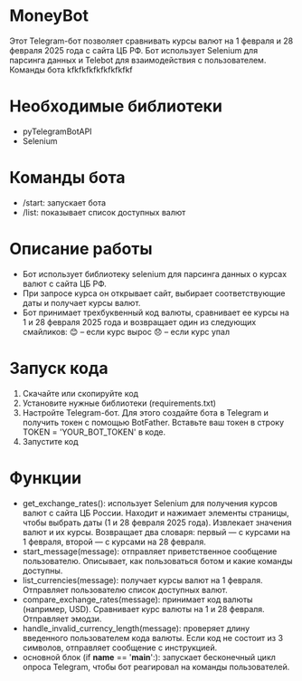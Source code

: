 # MoneyBot
Этот Telegram-бот позволяет сравнивать курсы валют на 1 февраля и 28 февраля 2025 года с сайта ЦБ РФ. Бот использует Selenium для парсинга данных и Telebot для взаимодействия с пользователем.
Команды бота kfkfkfkfkfkfkfkfkf
# Необходимые библиотеки
- pyTelegramBotAPI
- Selenium
# Команды бота
- /start: запускает бота
- /list:	показывает список доступных валют
# Описание работы
- Бот использует библиотеку selenium для парсинга данных о курсах валют с сайта ЦБ РФ.
- При запросе курса он открывает сайт, выбирает соответствующие даты и получает курсы валют.
- Бот принимает трехбуквенный код валюты, сравнивает ее курсы на 1 и 28 февраля 2025 года и возвращает один из следующих смайликов:
😊 – если курс вырос
😞 – если курс упал
# Запуск кода
1. Скачайте или скопируйте код
2. Установите нужные библиотеки (requirements.txt)
3. Настройте Telegram-бот. Для этого создайте бота в Telegram и получить токен с помощью BotFather. Вставьте ваш токен в строку TOKEN = 'YOUR_BOT_TOKEN' в коде.
4. Запустите код
# Функции
- get_exchange_rates(): использует Selenium для получения курсов валют с сайта ЦБ России. Находит и нажимает элементы страницы, чтобы выбрать даты (1 и 28 февраля 2025 года). Извлекает значения валют и их курсы. Возвращает два словаря: первый — с курсами на 1 февраля, второй — с курсами на 28 февраля.
- start_message(message): отправляет приветственное сообщение пользователю. Описывает, как пользоваться ботом и какие команды доступны.
- list_currencies(message): получает курсы валют на 1 февраля. Отправляет пользователю список доступных валют.
- compare_exchange_rates(message): принимает код валюты (например, USD). Сравнивает курс валюты на 1 и 28 февраля. Отправляет эмодзи.
- handle_invalid_currency_length(message): проверяет длину введенного пользователем кода валюты. Если код не состоит из 3 символов, отправляет сообщение с инструкцией.
- основной блок (if __name__ == '__main__':): запускает бесконечный цикл опроса Telegram, чтобы бот реагировал на команды пользователей.
